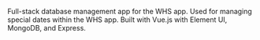 Full-stack database management app for the WHS app. Used for managing special dates within the WHS app.
Built with Vue.js with Element UI, MongoDB, and Express.